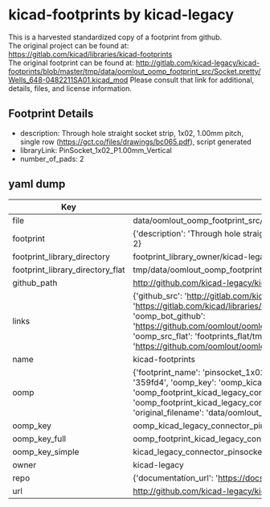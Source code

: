 # kicad-footprints by kicad-legacy  
This is a harvested standardized copy of a footprint from github.  
The original project can be found at:  
https://gitlab.com/kicad/libraries/kicad-footprints  
The original footprint can be found at:
http://gitlab.com/kicad-legacy/kicad-footprints/blob/master/tmp/data/oomlout_oomp_footprint_src/Socket.pretty/Wells_648-0482211SA01.kicad_mod
Please consult that link for additional, details, files, and license information.  
## Footprint Details
* description: Through hole straight socket strip, 1x02, 1.00mm pitch, single row (https://gct.co/files/drawings/bc065.pdf), script generated  
* libraryLink: PinSocket_1x02_P1.00mm_Vertical  
* number_of_pads: 2  
## yaml dump  
| Key | Value |  
| --- | --- |  
| file | data/oomlout_oomp_footprint_src/kicad-footprints/Connector_PinSocket_1.00mm.pretty/PinSocket_1x02_P1.00mm_Vertical.kicad_mod |  
| footprint | {'description': 'Through hole straight socket strip, 1x02, 1.00mm pitch, single row (https://gct.co/files/drawings/bc065.pdf), script generated', 'libraryLink': 'PinSocket_1x02_P1.00mm_Vertical', 'number_of_pads': 2} |  
| footprint_library_directory | footprint_library_owner/kicad-legacy_kicad-footprints |  
| footprint_library_directory_flat | tmp/data/oomlout_oomp_footprint_src/footprints_flat/kicad_legacy_connector_pinsocket_1_00mm_pinsocket_1x02_p1_00mm_vertical/working |  
| github_path | http://github.com/kicad-legacy/kicad-footprints/blob/master/tmp/data/oomlout_oomp_footprint_src/Connector_PinSocket_1.00mm.pretty/PinSocket_1x02_P1.00mm_Vertical.kicad_mod |  
| links | {'github_src': 'http://gitlab.com/kicad-legacy/kicad-footprints/blob/master/tmp/data/oomlout_oomp_footprint_src/Socket.pretty/Wells_648-0482211SA01.kicad_mod', 'github_src_repo': 'https://gitlab.com/kicad/libraries/kicad-footprints', 'oomp_bot': 'tmp/data/oomlout_oomp_footprint_src/footprints/kicad_legacy_connector_pinsocket_1_00mm_pinsocket_1x02_p1_00mm_vertical/working', 'oomp_bot_github': 'https://github.com/oomlout/oomlout_oomp_footprint_bot/tree/main/tmp/data/oomlout_oomp_footprint_src/footprints/kicad_legacy_connector_pinsocket_1_00mm_pinsocket_1x02_p1_00mm_vertical/working', 'oomp_src_flat': 'footprints_flat/tmp/data/oomlout_oomp_footprint_src/footprints_flat/kicad_legacy_connector_pinsocket_1_00mm_pinsocket_1x02_p1_00mm_vertical/working', 'oomp_src_flat_github': 'https://github.com/oomlout/oomlout_oomp_footprint_src/tree/main/tmp/data/oomlout_oomp_footprint_src/footprints_flat/kicad_legacy_connector_pinsocket_1_00mm_pinsocket_1x02_p1_00mm_vertical/working'} |  
| name | kicad-footprints |  
| oomp | {'footprint_name': 'pinsocket_1x02_p1_00mm_vertical', 'library_name': 'connector_pinsocket_1_00mm', 'md5': '359fd45c03fb3a8147a5f5a3ad8e9796', 'md5_10': '359fd45c03', 'md5_5': '359fd', 'md5_6': '359fd4', 'oomp_key': 'oomp_kicad_legacy_connector_pinsocket_1_00mm_pinsocket_1x02_p1_00mm_vertical', 'oomp_key_extra': 'oomp_footprint_kicad_legacy_connector_pinsocket_1_00mm_pinsocket_1x02_p1_00mm_vertical', 'oomp_key_full': 'oomp_footprint_kicad_legacy_connector_pinsocket_1_00mm_pinsocket_1x02_p1_00mm_vertical_359fd4', 'oomp_key_simple': 'kicad_legacy_connector_pinsocket_1_00mm_pinsocket_1x02_p1_00mm_vertical', 'original_filename': 'data/oomlout_oomp_footprint_src/kicad-footprints/Connector_PinSocket_1.00mm.pretty/PinSocket_1x02_P1.00mm_Vertical.kicad_mod', 'owner_name': 'kicad_legacy'} |  
| oomp_key | oomp_kicad_legacy_connector_pinsocket_1_00mm_pinsocket_1x02_p1_00mm_vertical |  
| oomp_key_full | oomp_footprint_kicad_legacy_connector_pinsocket_1_00mm_pinsocket_1x02_p1_00mm_vertical |  
| oomp_key_simple | kicad_legacy_connector_pinsocket_1_00mm_pinsocket_1x02_p1_00mm_vertical |  
| owner | kicad-legacy |  
| repo | {'documentation_url': 'https://docs.github.com/rest/repos/repos#get-a-repository', 'message': 'Not Found'} |  
| url | http://github.com/kicad-legacy/kicad-footprints |  


